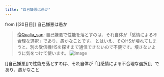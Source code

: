 ```yaml
---
title: "自己嫌悪は愚か"
---
```


from [[20日目]]
自己嫌悪は愚か
> [@Qualia_san](https://twitter.com/Qualia_san/status/1592544155862982656?s=20&t=MEMMEFunMNJ_5RYKaSlwFw): 自己嫌悪で性能を落とすのは、それ自体が「感情による不合理な選択」であり、愚かなことです。
> とはいえ、そのHSが壊れてしまうと、別の受信機HSを探すまで通信できないので不便です。壊さないように気をつけて使います。
> ![image](https://pbs.twimg.com/media/FhnaPV8VsAEwP2_.png)

[[自己嫌悪]]で性能を落とすのは、それ自体が「[[感情による不合理な選択]]」であり、愚かなこと
